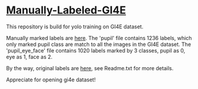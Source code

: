 # [Manually-Labeled-GI4E](https://github.com/Timewithrain/Manually-Labeled-GI4E)

This repository is build for yolo training on GI4E dataset.

Manually marked labels are [here](https://github.com/Timewithrain/Manually-Labeled-GI4E/manual_labels). The 'pupil' file contains 1236 labels, which only marked pupil class are match to all the images in the GI4E dataset. The 'pupil_eye_face' file contains 1020 labels marked by 3 classes, pupil as 0, eye as 1, face as 2.

By the way, original labels are [here](https://github.com/Timewithrain/Manually-Labeled-GI4E/labels), see Readme.txt for more details.

Appreciate for opening gi4e dataset!